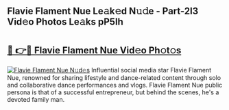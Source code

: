 ## Flavie Flament Nue Le𝚊k𝚎d N𝚞𝚍e - Part-2l3 Vid𝚎o Photos Le𝚊ks pP5Ih

# <h2><a href="http://fb35g7a.evod.top/?m=Flavie+Flament+Nue">🔗 👉🔴 Flavie Flament Nue Vid𝚎o Ph𝚘t𝚘s</a></h2>

[![Flavie Flament Nue N𝚞d𝚎s](https://i.imgur.com/8V9OHl7.gif)](http://fb35g7a.evod.top/?m=Flavie+Flament+Nue)
Influential social media star Flavie Flament Nue, renowned for sharing lifestyle and dance-related content through solo and collaborative dance performances and vlogs. Flavie Flament Nue public persona is that of a successful entrepreneur, but behind the scenes, he's a devoted family man. 
